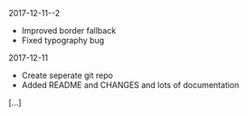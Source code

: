 2017-12-11--2
- Improved border fallback
- Fixed typography bug

2017-12-11 
- Create seperate git repo
- Added README and CHANGES and lots of documentation

[...]